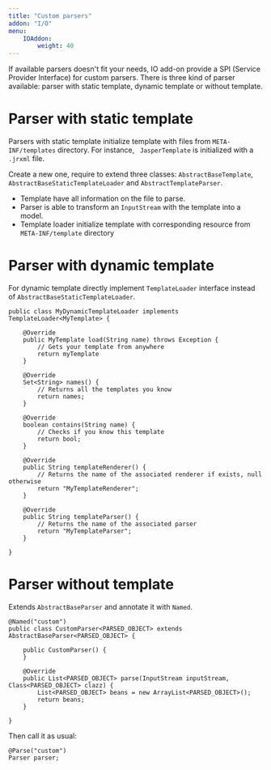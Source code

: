 ```yaml
---
title: "Custom parsers"
addon: "I/O"
menu:
    IOAddon:
        weight: 40
---
```


If available parsers doesn't fit your needs, IO add-on provide a SPI (Service Provider Interface) for custom parsers.
There is three kind of parser available: parser with static template, dynamic template or without template.

# Parser with static template
Parsers with static template initialize template with files from `META-INF/templates` directory. For instance, `
JasperTemplate` is initialized with a `.jrxml` file.

Create a new one, require to extend three classes: `AbstractBaseTemplate`, `AbstractBaseStaticTemplateLoader` and
`AbstractTemplateParser`.

- Template have all information on the file to parse.
- Parser is able to transform an `InputStream` with the template into a model.
- Template loader initialize template with corresponding resource from `META-INF/template` directory

# Parser with dynamic template

For dynamic template directly implement `TemplateLoader` interface instead of `AbstractBaseStaticTemplateLoader`.

	public class MyDynamicTemplateLoader implements TemplateLoader<MyTemplate> {

		@Override
		public MyTemplate load(String name) throws Exception {
			// Gets your template from anywhere
			return myTemplate
		}

		@Override
		Set<String> names() {
			// Returns all the templates you know
			return names;
		}

		@Override
		boolean contains(String name) {
			// Checks if you know this template
			return bool;
		}

		@Override
		public String templateRenderer() {
			// Returns the name of the associated renderer if exists, null otherwise
			return "MyTemplateRenderer";
		}

		@Override
		public String templateParser() {
			// Returns the name of the associated parser
			return "MyTemplateParser";
		}

	}

# Parser without template

Extends `AbstractBaseParser` and annotate it with `Named`.


	@Named("custom")
	public class CustomParser<PARSED_OBJECT> extends AbstractBaseParser<PARSED_OBJECT> {

		public CustomParser() {
		}

		@Override
		public List<PARSED_OBJECT> parse(InputStream inputStream, Class<PARSED_OBJECT> clazz) {
            List<PARSED_OBJECT> beans = new ArrayList<PARSED_OBJECT>();
			return beans;
		}

	}

Then call it as usual:

	@Parse("custom")
	Parser parser;